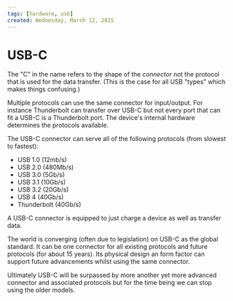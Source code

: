 ```yaml
---
tags: [hardware, usb]
created: Wednesday, March 12, 2025
---
```


# USB-C

The "C" in the name refers to the shape of the _connector_ not the protocol that
is used for the data transfer. (This is the case for all USB "types" which makes
things confusing.)

Multiple protocols can use the same connector for input/output. For instance
Thunderbolt can transfer over USB-C but not every port that can fit a USB-C is a
Thunderbolt port. The device's internal hardware determines the protocols
available.

The USB-C connector can serve all of the following protocols (from slowest to
fastest):

- USB 1.0 (12mb/s)
- USB 2.0 (480Mb/s)
- USB 3.0 (5Gb/s)
- USB 3.1 (10Gb/s)
- USB 3.2 (20Gb/s)
- USB 4 (40Gb/s)
- Thunderbolt (40Gb/s)

A USB-C connector is equipped to just charge a device as well as transfer data.

The world is converging (often due to legislation) on USB-C as the global
standard. It can be one connector for all existing protocols and future
protocols (for about 15 years). Its physical design an form factor can support
future advancements whilst using the same connector.

Ultimately USB-C will be surpassed by more another yet more advanced connector
and associated protocols but for the time being we can stop using the older
models.

